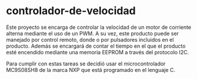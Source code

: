 # controlador-de-velocidad

Este proyecto se encarga de controlar la velocidad de un motor de corriente alterna mediante el uso de un PWM. A su vez, este producto puede ser manejado por control remoto, donde o por pulsadores incluidos en el producto. Además se encargará de contar el tiempo en el que el producto esté encendido mediante una memoria EEPROM a través del protocolo I2C.

Para cumplir con estas tareas se decidió usar el microcontrolador MC9S08SH8 de la marca NXP que está programado en el lenguaje C.
